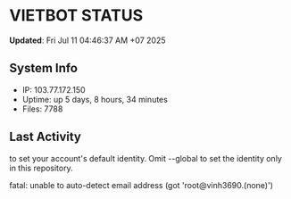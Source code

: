 # VIETBOT STATUS
**Updated**: Fri Jul 11 04:46:37 AM +07 2025

## System Info
- IP: 103.77.172.150
- Uptime: up 5 days, 8 hours, 34 minutes
- Files: 7788

## Last Activity

to set your account's default identity.
Omit --global to set the identity only in this repository.

fatal: unable to auto-detect email address (got 'root@vinh3690.(none)')
